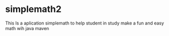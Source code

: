 # simplemath2
This Is a aplication simplemath to help student in study make a fun and easy math wih java maven
